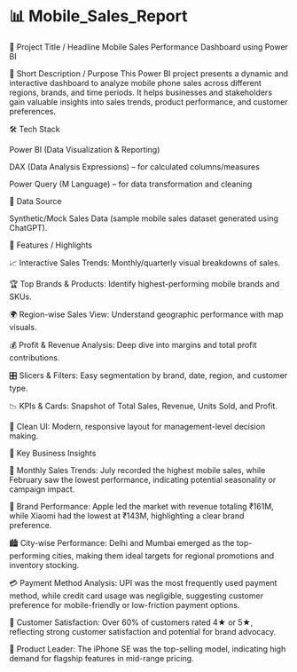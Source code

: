 # 📊 Mobile_Sales_Report

📝 Project Title / Headline
Mobile Sales Performance Dashboard using Power BI

📌 Short Description / Purpose
This Power BI project presents a dynamic and interactive dashboard to analyze mobile phone sales across different regions, brands, and time periods. It helps businesses and stakeholders gain valuable insights into sales trends, product performance, and customer preferences.

🛠️ Tech Stack

Power BI (Data Visualization & Reporting)

DAX (Data Analysis Expressions) – for calculated columns/measures

Power Query (M Language) – for data transformation and cleaning

📂 Data Source

Synthetic/Mock Sales Data (sample mobile sales dataset generated using ChatGPT).

🌟 Features / Highlights

📈 Interactive Sales Trends: Monthly/quarterly visual breakdowns of sales.

🏆 Top Brands & Products: Identify highest-performing mobile brands and SKUs.

🌍 Region-wise Sales View: Understand geographic performance with map visuals.

💰 Profit & Revenue Analysis: Deep dive into margins and total profit contributions.

🎛️ Slicers & Filters: Easy segmentation by brand, date, region, and customer type.

📉 KPIs & Cards: Snapshot of Total Sales, Revenue, Units Sold, and Profit.

🧼 Clean UI: Modern, responsive layout for management-level decision making.

📌 Key Business Insights

📅 Monthly Sales Trends:
July recorded the highest mobile sales, while February saw the lowest performance, indicating potential seasonality or campaign impact.

🍎 Brand Performance:
Apple led the market with revenue totaling ₹161M, while Xiaomi had the lowest at ₹143M, highlighting a clear brand preference.

🏙️ City-wise Performance:
Delhi and Mumbai emerged as the top-performing cities, making them ideal targets for regional promotions and inventory stocking.

💳 Payment Method Analysis:
UPI was the most frequently used payment method, while credit card usage was negligible, suggesting customer preference for mobile-friendly or low-friction payment options.

🌟 Customer Satisfaction:
Over 60% of customers rated 4★ or 5★, reflecting strong customer satisfaction and potential for brand advocacy.

📱 Product Leader:
The iPhone SE was the top-selling model, indicating high demand for flagship features in mid-range pricing.
